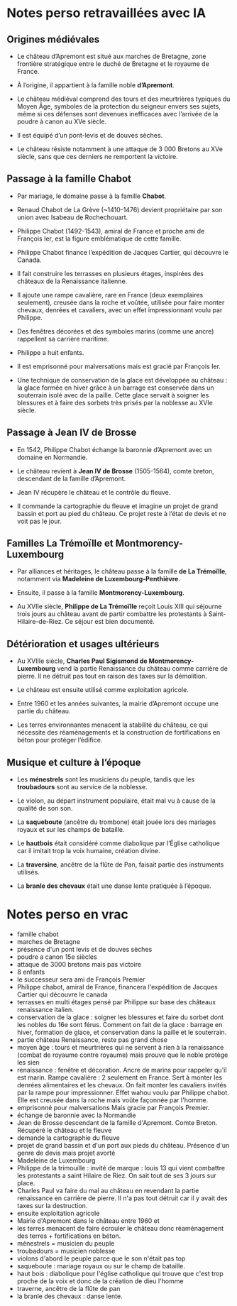 # Notes perso retravaillées avec IA

## Origines médiévales

- Le château d’Apremont est situé aux marches de Bretagne, zone frontière stratégique entre le duché de Bretagne et le royaume de France.
    
- À l’origine, il appartient à la famille noble **d’Apremont**.
    
- Le château médiéval comprend des tours et des meurtrières typiques du Moyen Âge, symboles de la protection du seigneur envers ses sujets, même si ces défenses sont devenues inefficaces avec l’arrivée de la poudre à canon au XVe siècle.
    
- Il est équipé d’un pont-levis et de douves sèches.
    
- Le château résiste notamment à une attaque de 3 000 Bretons au XVe siècle, sans que ces derniers ne remportent la victoire.
    

## Passage à la famille Chabot

- Par mariage, le domaine passe à la famille **Chabot**.
    
- Renaud Chabot de La Grève (~1410-1476) devient propriétaire par son union avec Isabeau de Rochechouart.
    
- Philippe Chabot (1492-1543), amiral de France et proche ami de François Ier, est la figure emblématique de cette famille.
    
- Philippe Chabot finance l’expédition de Jacques Cartier, qui découvre le Canada.
    
- Il fait construire les terrasses en plusieurs étages, inspirées des châteaux de la Renaissance italienne.
    
- Il ajoute une rampe cavalière, rare en France (deux exemplaires seulement), creusée dans la roche et voûtée, utilisée pour faire monter chevaux, denrées et cavaliers, avec un effet impressionnant voulu par Philippe.
    
- Des fenêtres décorées et des symboles marins (comme une ancre) rappellent sa carrière maritime.
    
- Philippe a huit enfants.
    
- Il est emprisonné pour malversations mais est gracié par François Ier.
    
- Une technique de conservation de la glace est développée au château : la glace formée en hiver grâce à un barrage est conservée dans un souterrain isolé avec de la paille. Cette glace servait à soigner les blessures et à faire des sorbets très prisés par la noblesse au XVIe siècle.
    

## Passage à Jean IV de Brosse

- En 1542, Philippe Chabot échange la baronnie d’Apremont avec un domaine en Normandie.
    
- Le château revient à **Jean IV de Brosse** (1505-1564), comte breton, descendant de la famille d’Apremont.
    
- Jean IV récupère le château et le contrôle du fleuve.
    
- Il commande la cartographie du fleuve et imagine un projet de grand bassin et port au pied du château. Ce projet reste à l’état de devis et ne voit pas le jour.
    

## Familles La Trémoïlle et Montmorency-Luxembourg

- Par alliances et héritages, le château passe à la famille **de La Trémoïlle**, notamment via **Madeleine de Luxembourg-Penthièvre**.
    
- Ensuite, il passe à la famille **Montmorency-Luxembourg**.
    
- Au XVIIe siècle, **Philippe de La Trémoïlle** reçoit Louis XIII qui séjourne trois jours au château avant de partir combattre les protestants à Saint-Hilaire-de-Riez. Ce séjour est bien documenté.
    

## Détérioration et usages ultérieurs

- Au XVIIIe siècle, **Charles Paul Sigismond de Montmorency-Luxembourg** vend la partie Renaissance du château comme carrière de pierre. Il ne détruit pas tout en raison des taxes sur la démolition.
    
- Le château est ensuite utilisé comme exploitation agricole.
    
- Entre 1960 et les années suivantes, la mairie d’Apremont occupe une partie du château.
    
- Les terres environnantes menacent la stabilité du château, ce qui nécessite des réaménagements et la construction de fortifications en béton pour protéger l’édifice.
    

## Musique et culture à l’époque

- Les **ménestrels** sont les musiciens du peuple, tandis que les **troubadours** sont au service de la noblesse.
    
- Le violon, au départ instrument populaire, était mal vu à cause de la qualité de son son.
    
- La **saqueboute** (ancêtre du trombone) était jouée lors des mariages royaux et sur les champs de bataille.
    
- Le **hautbois** était considéré comme diabolique par l’Église catholique car il imitait trop la voix humaine, création divine.
    
- La **traversine**, ancêtre de la flûte de Pan, faisait partie des instruments utilisés.
    
- La **branle des chevaux** était une danse lente pratiquée à l’époque.







# Notes perso en vrac

- famille chabot
- marches de Bretagne 
- présence d'un pont levis et de douves sèches
- poudre a canon 15e siècles
- attaque de 3000 bretons mais pas victoire
- 8 enfants 
- le successeur sera ami de François Premier
- Philippe chabot, amiral de France, financera l'expédition de Jacques Cartier qui découvre le canada
- terrasses en multi étages pensé par Philippe sur base des châteaux renaissance italien.
- conservation de la glace : soigner les blessures et faire du sorbet dont les nobles du 16e sont férus. Comment on fait de la glace : barrage en hiver, formation de glace, et conservation dans la paille et le souterrain.
- partie château Renaissance, reste pas grand chose
- moyen âge : tours et meurtrières qui ne servent à rien à la renaissance (combat de royaume  contre royaume) mais prouve que le noble protège les sien
- renaissance : fenêtre et décoration. Ancre de marins pour rappeler qu'il est marin. Rampe cavalière : 2 seulement en France. Sert à monter les denrées alimentaires et les chevaux. On fait monter les cavaliers invités par la rampe pour impressionner. Effet wahou voulu par Philippe chabot. Elle est creusée dans la roche mais voûte façonnée par l'homme.
- emprisonné pour malversations Mais gracie par François Premier.
- échange de baronnie avec la Normandie
- Jean de Brosse descendant de la famille d'Apremont. Comte Breton. Récupéré le château et le fleuve
- demande la cartographie du fleuve
- projet de grand bassin et d'un port aux pieds du château. Présence d'un genre de devis mais projet avorté
- Madeleine de Luxembourg 
- Philippe de la trimouille : invité de marque : louis 13 qui vient combattre les protestants a saint Hilaire de Riez. On sait tout de ses 3 jours sur place.
- Charles Paul va faire du mal au château en revendant la partie renaissance en carrière de pierre. Il n'a pas tout détruit car il y avait des taxes sur la destruction.
- ensuite exploitation agricole 
- Mairie d'Apremont dans le château entre 1960 et 
- les terres menacent de faire écrouler le château donc réaménagement des terres + fortifications en béton.
- ménestrels = musicien du peuple
- troubadours = musicien noblesse
- violons d'abord le peuple parce que le son n'était pas top
- saqueboute : mariage royaux ou sur le champ de bataille.
- haut bois : diabolique pour l'église catholique qui trouve que c'est trop proche de la voix et donc de la création de dieu l'homme 
- traverne, ancêtre de la flûte de pan
- la branle des chevaux : danse lente.